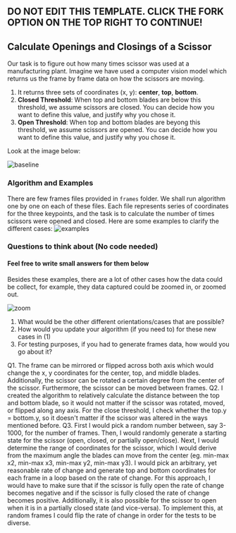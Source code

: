 ## DO NOT EDIT THIS TEMPLATE. CLICK THE FORK OPTION ON THE TOP RIGHT TO CONTINUE!


## Calculate Openings and Closings of a Scissor

Our task is to figure out how many times scissor was used at a manufacturing plant. Imagine we have used a computer vision model which returns us the frame by frame data on how the scissors are moving. 

1. It returns three sets of coordinates (x, y): **center**, **top**, **bottom**. 
2. **Closed Threshold**: When top and bottom blades are below this threshold, we assume scissors are closed. You can decide how you want to define this value, and justify why you chose it. 
3. **Open Threshold**: When top and bottom blades are beyong this threshold, we assume scissors are opened. You can decide how you want to define this value, and justify why you chose it.

Look at the image below:

![baseline](https://i.imgur.com/QgTZoJj.png)

### Algorithm and Examples

There are few frames files provided in `frames` folder. We shall run algorithm one by one on each of these files. Each file represents series of coordinates for the three keypoints, and the task is to calculate the number of times scissors were opened and closed. Here are some examples to clarify the different cases:
![examples](https://i.imgur.com/mi5Ia1s.png)

### Questions to think about (No code needed)
#### Feel free to write small answers for them below
Besides these examples, there are a lot of other cases how the data could be collect, for example, they data captured could be zoomed in, or zoomed out. 

![zoom](https://i.imgur.com/bqvBXr6.png)

1. What would be the other different orientations/cases that are possible?
2. How would you update your algorithm (if you need to) for these new cases in (1)
3. For testing purposes, if you had to generate frames data, how would you go about it? 

Q1. The frame can be mirrored or flipped across both axis which would change the x, y coordinates for the center, top, and middle blades. 
Additionally, the scissor can be rotated a certain degree from the center of the scissor. Furthermore, the scissor can be moved between 
frames.
Q2. I created the algorithm to relatively calculate the distance between the top and bottom blade, so it would not matter if 
the scissor was rotated, moved, or flipped along any axis. For the close threshold, I check whether the top.y = bottom.y, so 
it doesn't matter if the scissor was altered in the ways mentioned before.
Q3. First I would pick a random number between, say 3-1000, for the number of frames. Then, I would randomly generate a starting state
for the scissor (open, closed, or partially open/close). Next, I would determine the range of coordinates for the scissor, 
which I would derive from the maximum angle the blades can move from the center (eg. min-max x2, min-max x3, min-max y2, min-max y3). 
I would pick an arbitrary, yet reasonable rate of change and generate top and bottom coordinates for each frame in a loop based 
on the rate of change. For this approach, I would have to make sure that if the scissor is fully open the rate of change becomes negative
and if the scissor is fully closed the rate of change becomes positive. Additionally, it is also possible for the scissor to open when it
is in a partially closed state (and vice-versa). To implement this, at random frames I could flip the rate of change in order for the
tests to be diverse.
